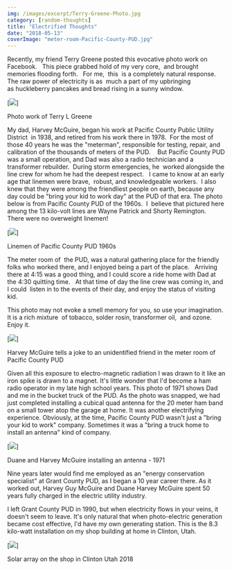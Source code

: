 ```yaml
---
img: /images/excerpt/Terry-Greene-Photo.jpg
category: [random-thoughts]
title: "Electrified Thoughts"
date: "2018-05-13"
coverImage: "meter-room-Pacific-County-PUD.jpg"
---
```


Recently, my friend Terry Greene posted this evocative photo work on Facebook.   This piece grabbed hold of my very core,  and brought memories flooding forth.   For me,  this  is a completely natural response. The raw power of electricity is as  much a part of my upbringing as huckleberry pancakes and bread rising in a sunny window.

[![](/images/Terry-Greene-Photo.jpg)]

Photo work of Terry L Greene

My dad, Harvey McGuire, began his work at Pacific County Public Utility District  in 1938, and retired from his work there in 1978.  For the most of those 40 years he was the "meterman", responsible for testing, repair, and calibration of the thousands of meters of the PUD.    But Pacific County PUD was a small operation, and Dad was also a radio technician and a transformer rebuilder.  During storm emergencies, he  worked alongside the line crew for whom he had the deepest respect.   I came to know at an early age that linemen were brave,  robust, and knowledgeable workers.  I also knew that they were among the friendliest people on earth, because any day could be "bring your kid to work day" at the PUD of that era. The photo below is from Pacific County PUD of the 1960s.  I  believe that pictured here among the 13 kilo-volt lines are Wayne Patrick and Shorty Remington.  There were no overweight linemen!

[![](/images/linemen.jpg)]

Linemen of Pacific County PUD 1960s

The meter room of  the PUD, was a natural gathering place for the friendly folks who worked there, and I enjoyed being a part of the place.   Arriving there at 4:15 was a good thing, and I could score a ride home with Dad at the 4:30 quitting time.   At that time of day the line crew was coming in, and I could  listen in to the events of their day, and enjoy the status of visiting kid.

This photo may not evoke a smell memory for you, so use your imagination.  It is a rich mixture  of tobacco, solder rosin, transformer oil,  and ozone.  Enjoy it.

[![](/images/meter-room-Pacific-County-PUD-1024x1019.jpg)]

Harvey McGuire tells a joke to an unidentified friend in the meter room of Pacific County PUD

Given all this exposure to electro-magnetic radiation I was drawn to it like an iron spike is drawn to a magnet. It's little wonder that I'd become a ham radio operator in my late high school years. This photo of 1971 shows Dad and me in the bucket truck of the PUD. As the photo was snapped, we had just completed installing a cubical quad antenna for the 20 meter ham band on a small tower atop the garage at home. It was another electrifying experience. Obviously, at the time, Pacific County PUD wasn't just a "bring your kid to work" company. Sometimes it was a "bring a truck home to install an antenna" kind of company.

[![](/images/71-Duane-Harvey-installing-antenna-1024x699.jpg)]

Duane and Harvey McGuire installing an antenna - 1971

Nine years later would find me employed as an "energy conservation specialist" at Grant County PUD, as I began a 10 year career there. As it worked out, Harvey Guy McGuire and Duane Harvey McGuire spent 50 years fully charged in the electric utility industry.

I left Grant County PUD in 1990, but when electricity flows in your veins, it doesn't seem to leave. It's only natural that when photo-electric generation became cost effective, I'd have my own generating station. This is the 8.3 kilo-watt installation on my shop building at home in Clinton, Utah.

[![](/images/2018-05-13-11.58.20-1024x768.jpg)]

Solar array on the shop in Clinton Utah 2018
